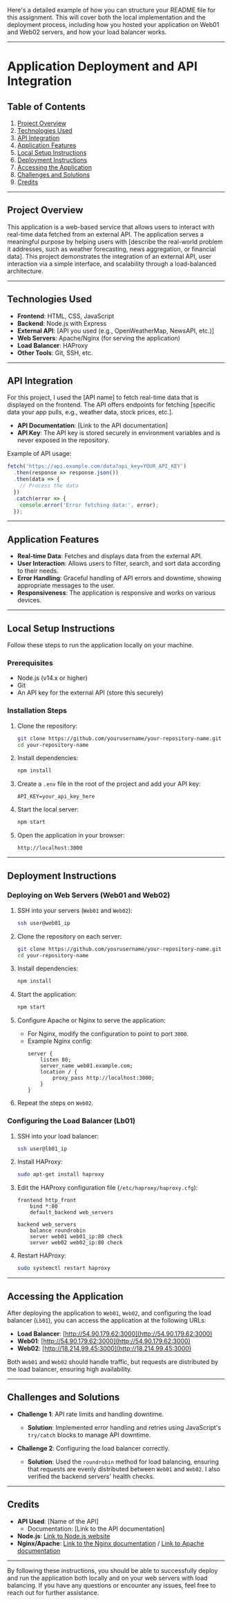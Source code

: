 Here's a detailed example of how you can structure your README file for this assignment. This will cover both the local implementation and the deployment process, including how you hosted your application on Web01 and Web02 servers, and how your load balancer works.

---

# Application Deployment and API Integration

## Table of Contents
1. [Project Overview](#project-overview)
2. [Technologies Used](#technologies-used)
3. [API Integration](#api-integration)
4. [Application Features](#application-features)
5. [Local Setup Instructions](#local-setup-instructions)
6. [Deployment Instructions](#deployment-instructions)
7. [Accessing the Application](#accessing-the-application)
8. [Challenges and Solutions](#challenges-and-solutions)
9. [Credits](#credits)

---

## Project Overview

This application is a web-based service that allows users to interact with real-time data fetched from an external API. The application serves a meaningful purpose by helping users with [describe the real-world problem it addresses, such as weather forecasting, news aggregation, or financial data]. This project demonstrates the integration of an external API, user interaction via a simple interface, and scalability through a load-balanced architecture.

---

## Technologies Used
- **Frontend**: HTML, CSS, JavaScript
- **Backend**: Node.js with Express
- **External API**: [API you used (e.g., OpenWeatherMap, NewsAPI, etc.)]
- **Web Servers**: Apache/Nginx (for serving the application)
- **Load Balancer**: HAProxy
- **Other Tools**: Git, SSH, etc.

---

## API Integration

For this project, I used the [API name] to fetch real-time data that is displayed on the frontend. The API offers endpoints for fetching [specific data your app pulls, e.g., weather data, stock prices, etc.]. 

- **API Documentation**: [Link to the API documentation]
- **API Key**: The API key is stored securely in environment variables and is never exposed in the repository.

Example of API usage:
```javascript
fetch('https://api.example.com/data?api_key=YOUR_API_KEY')
  .then(response => response.json())
  .then(data => {
    // Process the data
  })
  .catch(error => {
    console.error('Error fetching data:', error);
  });
```

---

## Application Features

- **Real-time Data**: Fetches and displays data from the external API.
- **User Interaction**: Allows users to filter, search, and sort data according to their needs.
- **Error Handling**: Graceful handling of API errors and downtime, showing appropriate messages to the user.
- **Responsiveness**: The application is responsive and works on various devices.

---

## Local Setup Instructions

Follow these steps to run the application locally on your machine.

### Prerequisites
- Node.js (v14.x or higher)
- Git
- An API key for the external API (store this securely)

### Installation Steps

1. Clone the repository:
   ```bash
   git clone https://github.com/yourusername/your-repository-name.git
   cd your-repository-name
   ```

2. Install dependencies:
   ```bash
   npm install
   ```

3. Create a `.env` file in the root of the project and add your API key:
   ```
   API_KEY=your_api_key_here
   ```

4. Start the local server:
   ```bash
   npm start
   ```

5. Open the application in your browser:
   ```
   http://localhost:3000
   ```

---

## Deployment Instructions

### Deploying on Web Servers (Web01 and Web02)

1. SSH into your servers (`Web01` and `Web02`):
   ```bash
   ssh user@web01_ip
   ```

2. Clone the repository on each server:
   ```bash
   git clone https://github.com/yourusername/your-repository-name.git
   cd your-repository-name
   ```

3. Install dependencies:
   ```bash
   npm install
   ```

4. Start the application:
   ```bash
   npm start
   ```

5. Configure Apache or Nginx to serve the application:
   - For Nginx, modify the configuration to point to port `3000`.
   - Example Nginx config:
     ```
     server {
         listen 80;
         server_name web01.example.com;
         location / {
             proxy_pass http://localhost:3000;
         }
     }
     ```

6. Repeat the steps on `Web02`.

### Configuring the Load Balancer (Lb01)

1. SSH into your load balancer:
   ```bash
   ssh user@lb01_ip
   ```

2. Install HAProxy:
   ```bash
   sudo apt-get install haproxy
   ```

3. Edit the HAProxy configuration file (`/etc/haproxy/haproxy.cfg`):
   ```haproxy
   frontend http_front
       bind *:80
       default_backend web_servers

   backend web_servers
       balance roundrobin
       server web01 web01_ip:80 check
       server web02 web02_ip:80 check
   ```

4. Restart HAProxy:
   ```bash
   sudo systemctl restart haproxy
   ```

---

## Accessing the Application

After deploying the application to `Web01`, `Web02`, and configuring the load balancer (`Lb01`), you can access the application at the following URLs:

- **Load Balancer**: [http://54.90.179.62:3000](http://54.90.179.62:3000)
- **Web01**: [http://54.90.179.62:3000](http://54.90.179.62:3000)
- **Web02**: [http://18.214.99.45:3000](http://18.214.99.45:3000)

Both `Web01` and `Web02` should handle traffic, but requests are distributed by the load balancer, ensuring high availability.

---

## Challenges and Solutions

- **Challenge 1**: API rate limits and handling downtime.
  - **Solution**: Implemented error handling and retries using JavaScript's `try/catch` blocks to manage API downtime.
  
- **Challenge 2**: Configuring the load balancer correctly.
  - **Solution**: Used the `roundrobin` method for load balancing, ensuring that requests are evenly distributed between `Web01` and `Web02`. I also verified the backend servers' health checks.

---

## Credits

- **API Used**: [Name of the API]
  - Documentation: [Link to the API documentation]
- **Node.js**: [Link to Node.js website](https://nodejs.org/)
- **Nginx/Apache**: [Link to the Nginx documentation](https://nginx.org/) / [Link to Apache documentation](https://httpd.apache.org/)

---

By following these instructions, you should be able to successfully deploy and run the application both locally and on your web servers with load balancing. If you have any questions or encounter any issues, feel free to reach out for further assistance.

